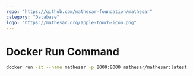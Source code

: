 ```yaml
---
repo: "https://github.com/mathesar-foundation/mathesar"
category: "Database"
logo: "https://mathesar.org/apple-touch-icon.png"
---
```


# Docker Run Command

```bash
docker run -it --name mathesar -p 8000:8000 mathesar/mathesar:latest
```
